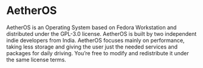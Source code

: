 # AetherOS
AetherOS is an Operating System based on Fedora Workstation and distributed under the GPL-3.0 license. AetherOS is built by two independent indie developers from India. AetherOS focuses mainly on performance, taking less storage and giving the user just the needed services and packages for daily driving. You’re free to modify and redistribute it under the same license terms.
